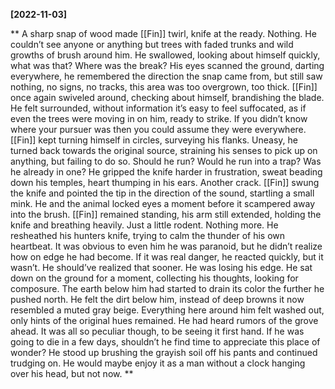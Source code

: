 **[2022-11-03]**

** 
A sharp snap of wood made [[Fin]] twirl, knife at the ready. Nothing. He couldn’t see anyone or anything but trees with faded trunks and wild growths of brush around him. He swallowed, looking about himself quickly, what was that? Where was the break?
His eyes scanned the ground, darting everywhere, he remembered the direction the snap came from, but still saw nothing, no signs, no tracks, this area was too overgrown, too thick. [[Fin]] once again swiveled around, checking about himself, brandishing the blade. He felt surrounded, without information it’s easy to feel suffocated, as if even the trees were moving in on him, ready to strike. If you didn’t know where your pursuer was then you could assume they were everywhere. [[Fin]] kept turning himself in circles, surveying his flanks. Uneasy, he turned back towards the original source, straining his senses to pick up on anything, but failing to do so. 
Should he run? Would he run into a trap? Was he already in one? He gripped the knife harder in frustration, sweat beading down his temples, heart thumping in his ears. Another crack.
[[Fin]] swung the knife and pointed the tip in the direction of the sound, startling a small mink. He and the animal locked eyes a moment before it scampered away into the brush. [[Fin]] remained standing, his arm still extended, holding the knife and breathing heavily. Just a little rodent. Nothing more. He resheathed his hunters knife, trying to calm the thunder of his own heartbeat. It was obvious to even him he was paranoid, but he didn’t realize how on edge he had become. If it was real danger, he reacted quickly, but it wasn’t. He should’ve realized that sooner. He was losing his edge. 
He sat down on the ground for a moment, collecting his thoughts, looking for composure. The earth below him had started to drain its color the further he pushed north. He felt the dirt below him, instead of deep browns it now resembled a muted gray beige. Everything here around him felt washed out, only hints of the original hues remained. He had heard rumors of the grove ahead. It was all so peculiar though, to be seeing it first hand. If he was going to die in a few days, shouldn’t he find time to appreciate this place of wonder? He stood up brushing the grayish soil off his pants and continued trudging on. He would maybe enjoy it as a man without a clock hanging over his head, but not now. 
**
